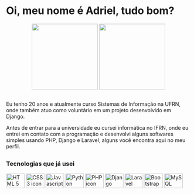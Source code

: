 # Oi, meu nome é Adriel, tudo bom?

<div align="center">
  <img align="center" height="180em" src="https://github-readme-stats.vercel.app/api?username=br-adriel&show_icons=true&locale=pt-br&theme=react&hide_border=true&hide_rank=true&disable_animations=true&include_all_commits=true&count_private=true" />
  <img align="center" height="180em" src="https://github-readme-stats.vercel.app/api/top-langs/?username=br-adriel&layout=compact&langs_count=6&locale=pt-br&theme=react&hide_border=true" />
</div>
<br>

Eu tenho 20 anos e atualmente curso Sistemas de Informação na UFRN, onde também atuo como voluntário em um projeto desenvolvido em Django.

Antes de entrar para a universidade eu cursei informática no IFRN, onde eu entrei em contato com a programação e desenvolvi alguns softwares simples usando PHP, Django e Laravel, alguns você encontra aqui no meu perfil.

##

<div style="display: inline_block">
  
  ### Tecnologias que já usei
  
  <img align="center" title="HTML 5 - Bom domínio" alt="HTML 5 icon" height="40" width="50" src="https://cdn.jsdelivr.net/gh/devicons/devicon/icons/html5/html5-original.svg"/>
  <img align="center" title="CSS 3 - Domínio básico" alt="CSS 3 icon" height="40" width="50" src="https://cdn.jsdelivr.net/gh/devicons/devicon/icons/css3/css3-original.svg"/>
  <img align="center" title="Javascript - Domínio básico" alt="Javascript icon" height="40" width="50" src="https://cdn.jsdelivr.net/gh/devicons/devicon/icons/javascript/javascript-original.svg"/>
  <img align="center" title="Python - Bom domínio" alt="Python icon" height="40" width="50" src="https://cdn.jsdelivr.net/gh/devicons/devicon/icons/python/python-original.svg"/>
  <img align="center" title="PHP - Domínio básico" alt="PHP icon" height="40" width="50" src="https://cdn.jsdelivr.net/gh/devicons/devicon/icons/php/php-plain.svg"/>
  <img align="center" title="Django - Domínio básico" alt="Django icon" height="40" width="50" src="https://cdn.jsdelivr.net/gh/devicons/devicon/icons/django/django-original.svg"/>
  <img align="center" title="Laravel - Domínio básico" alt="Laravel icon" height="40" width="50" src="https://cdn.jsdelivr.net/gh/devicons/devicon/icons/laravel/laravel-plain.svg"/>
  <img align="center" title="Bootstrap 4 e 5 - Domínio básico" alt="Bootstrap icon" height="40" width="50" src="https://cdn.jsdelivr.net/gh/devicons/devicon/icons/bootstrap/bootstrap-plain.svg" />
  <img align="center" title="MySQL - Domínio básico" alt="MySQL icon" height="40" width="50" src="https://cdn.jsdelivr.net/gh/devicons/devicon/icons/mysql/mysql-original-wordmark.svg" />
<div>

